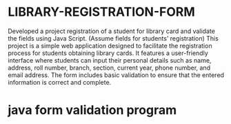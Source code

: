 # LIBRARY-REGISTRATION-FORM
Developed a project registration of a student for library card and validate the fields using Java Script. (Assume fields for students’ registration)
This project is a simple web application designed to facilitate the registration process for students obtaining library cards.
It features a user-friendly interface where students can input their personal details such as name, address, roll number, branch, section, current year, phone number, and email address.
The form includes basic validation to ensure that the entered information is correct and complete.


# java form validation program
